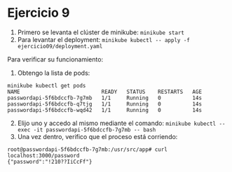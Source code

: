 # Ejercicio 9

1. Primero se levanta el clúster de minikube: `minikube start`
2. Para levantar el deployment: `minikube kubectl -- apply -f ejercicio09/deployment.yaml`

Para verificar su funcionamiento:
1. Obtengo la lista de pods:
```
minikube kubectl get pods
NAME                          READY   STATUS    RESTARTS   AGE
passwordapi-5f6bdccfb-7g7mb   1/1     Running   0          14s
passwordapi-5f6bdccfb-q7tjg   1/1     Running   0          14s
passwordapi-5f6bdccfb-wqd42   1/1     Running   0          14s
```
2. Elijo uno y accedo al mismo mediante el comando: `minikube kubectl -- exec -it passwordapi-5f6bdccfb-7g7mb -- bash`
3. Una vez dentro, verifico que el proceso está corriendo: 
```
root@passwordapi-5f6bdccfb-7g7mb:/usr/src/app# curl localhost:3000/password
{"password":"!210??IiCcFf"}
```

